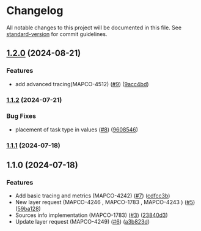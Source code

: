 # Changelog

All notable changes to this project will be documented in this file. See [standard-version](https://github.com/conventional-changelog/standard-version) for commit guidelines.

## [1.2.0](https://github.com/MapColonies/ingestion-trigger/compare/v1.1.2...v1.2.0) (2024-08-21)


### Features

* add advanced tracing(MAPCO-4512) ([#9](https://github.com/MapColonies/ingestion-trigger/issues/9)) ([9acc4bd](https://github.com/MapColonies/ingestion-trigger/commit/9acc4bd570ebd3a782afaaf7879c88e7a1c4016b))

### [1.1.2](https://github.com/MapColonies/ingestion-trigger/compare/v1.1.1...v1.1.2) (2024-07-21)


### Bug Fixes

* placement of task type in values ([#8](https://github.com/MapColonies/ingestion-trigger/issues/8)) ([9608546](https://github.com/MapColonies/ingestion-trigger/commit/96085461c8d6ac841a6c2c79fae2ca138936d076))

### [1.1.1](https://github.com/MapColonies/ingestion-trigger/compare/v1.1.0...v1.1.1) (2024-07-18)

## 1.1.0 (2024-07-18)


### Features

* Add basic tracing and metrics (MAPCO-4242) ([#7](https://github.com/MapColonies/ingestion-trigger/issues/7)) ([cdfcc3b](https://github.com/MapColonies/ingestion-trigger/commit/cdfcc3b2da4ab1b8b3359a2aa0879f0c486dfe22))
* New layer request (MAPCO-4246 , MAPCO-1783 , MAPCO-4243 ) ([#5](https://github.com/MapColonies/ingestion-trigger/issues/5)) ([59ba128](https://github.com/MapColonies/ingestion-trigger/commit/59ba12877224f3137d8bd723f4c22cc716225373))
* Sources info implementation (MAPCO-1783) ([#3](https://github.com/MapColonies/ingestion-trigger/issues/3)) ([23840d3](https://github.com/MapColonies/ingestion-trigger/commit/23840d31d7cd7b27b32ccc1239bd9adf48050d11))
* Update layer request (MAPCO-4249) ([#6](https://github.com/MapColonies/ingestion-trigger/issues/6)) ([a3b823d](https://github.com/MapColonies/ingestion-trigger/commit/a3b823d4f75d79570649ef643f1570cfcba4549d))

